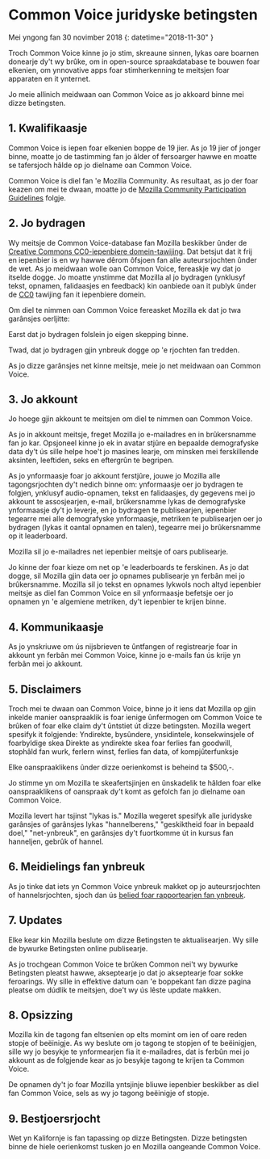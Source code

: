 # Common Voice juridyske betingsten

Mei yngong fan 30 novimber 2018 {: datetime="2018-11-30" }

Troch Common Voice kinne jo jo stim, skreaune sinnen, lykas oare boarnen donearje dy't wy brûke, om in open-source spraakdatabase te bouwen foar elkenien, om ynnovative apps foar stimherkenning te meitsjen foar apparaten en it ynternet.

Jo meie allinich meidwaan oan Common Voice as jo akkoard binne mei dizze betingsten.

## 1. Kwalifikaasje
Common Voice is iepen foar elkenien boppe de 19 jier. As jo 19 jier of jonger binne, moatte jo de tastimming fan jo âlder of fersoarger hawwe en moatte se tafersjoch hâlde op jo dielname oan Common Voice.

Common Voice is diel fan 'e Mozilla Community. As resultaat, as jo der foar keazen om mei te dwaan, moatte jo de [Mozilla Community Participation Guidelines](https://www.mozilla.org/en-US/about/governance/policies/participation/) folgje.

## 2. Jo bydragen 
Wy meitsje de Common Voice-database fan Mozilla beskikber ûnder de [Creative Commons CC0-iepenbiere domein-tawijing](https://creativecommons.org/publicdomain/zero/1.0/). Dat betsjut dat it frij en iepenbier is en wy hawwe dêrom ôfsjoen fan alle auteursrjochten ûnder de wet. As jo meidwaan wolle oan Common Voice, fereaskje wy dat jo itselde dogge. Jo moatte ynstimme dat Mozilla al jo bydragen (ynklusyf tekst, opnamen, falidaasjes en feedback) kin oanbiede oan it publyk ûnder de [CC0](https://creativecommons.org/publicdomain/zero/1.0/) tawijing fan it iepenbiere domein.

Om diel te nimmen oan Common Voice fereasket Mozilla ek dat jo twa garânsjes oerljitte:

Earst dat jo bydragen folslein jo eigen skepping binne.

Twad, dat jo bydragen gjin ynbreuk dogge op 'e rjochten fan tredden. 

As jo dizze garânsjes net kinne meitsje, meie jo net meidwaan oan Common Voice. 

## 3. Jo akkount
Jo hoege gjin akkount te meitsjen om diel te nimmen oan Common Voice. 

As jo in akkount meitsje, freget Mozilla jo e-mailadres en in brûkersnamme fan jo kar. Opsjoneel kinne jo ek in avatar stjûre en bepaalde demografyske data dy't ús sille helpe hoe't jo masines learje, om minsken mei ferskillende aksinten, leeftiden, seks en eftergrûn te begripen.

As jo ynformaasje foar jo akkount ferstjûre, jouwe jo Mozilla alle tagongsrjochten dy't nedich binne om: 
ynformaasje oer jo bydragen te folgjen, ynklusyf audio-opnamen, tekst en falidaasjes, 
dy gegevens mei jo akkount te assosjearjen, e-mail, brûkersnamme lykas de demografyske ynformaasje dy't jo leverje, en
jo bydragen te publisearjen, iepenbier tegearre mei alle demografyske ynformaasje,
metriken te publisearjen oer jo bydragen (lykas it oantal opnamen en talen), tegearre mei jo brûkersnamme op it leaderboard.

Mozilla sil jo e-mailadres net iepenbier meitsje of oars publisearje.

Jo kinne der foar kieze om net op 'e leaderboards te ferskinen. As jo dat dogge, sil Mozilla gjin data oer jo opnames publisearje yn ferbân mei jo brûkersnamme. Mozilla sil jo tekst en opnames lykwols noch altyd iepenbier meitsje as diel fan Common Voice en sil ynformaasje befetsje oer jo opnamen yn 'e algemiene metriken, dy't iepenbier te krijen binne.

## 4. Kommunikaasje
As jo ynskriuwe om ús nijsbrieven te ûntfangen of registrearje foar in akkount yn ferbân mei Common Voice, kinne jo e-mails fan ús krije yn ferbân mei jo akkount. 

## 5. Disclaimers

Troch mei te dwaan oan Common Voice, binne jo it iens dat Mozilla op gjin inkelde manier oanspraaklik is foar ienige ûnfermogen om Common Voice te brûken of foar elke claim dy't ûntstiet út dizze betingsten. Mozilla wegert spesifyk it folgjende:
Yndirekte, bysûndere, ynsidintele, konsekwinsjele of foarbyldige skea
Direkte as yndirekte skea foar ferlies fan goodwill, stophâld fan wurk, ferlern winst, ferlies fan data, of kompjûterfunksje

Elke oanspraaklikens ûnder dizze oerienkomst is beheind ta $500,-.

Jo stimme yn om Mozilla te skeafertsjinjen en ûnskadelik te hâlden foar elke oanspraaklikens of oanspraak dy't komt as gefolch fan jo dielname oan Common Voice.

Mozilla levert har tsjinst "lykas is." Mozilla wegeret spesifyk alle juridyske garânsjes of garânsjes lykas "hannelberens," "geskiktheid foar in bepaald doel," "net-ynbreuk", en garânsjes dy't fuortkomme út in kursus fan hanneljen, gebrûk of hannel. 

## 6. Meidielings fan ynbreuk
As jo tinke dat iets yn Common Voice ynbreuk makket op jo auteursrjochten of hannelsrjochten, sjoch dan ús [belied foar rapportearjen fan ynbreuk](https://www.mozilla.org/about/legal/report-infringement/).

## 7. Updates
Elke kear kin Mozilla beslute om dizze Betingsten te aktualisearjen. Wy sille de bywurke Betingsten online publisearje. 

As jo trochgean Common Voice te brûken Common nei't wy bywurke Betingsten pleatst hawwe, akseptearje jo dat jo akseptearje foar sokke feroarings. Wy sille in effektive datum oan 'e boppekant fan dizze pagina pleatse om dúdlik te meitsjen, doe't wy ús lêste update makken. 

## 8. Opsizzing
Mozilla kin de tagong fan eltsenien op elts momint om ien of oare reden stopje of beëinigje. As wy beslute om jo tagong te stopjen of te beëinigjen, sille wy jo besykje te ynformearjen fia it e-mailadres, dat is ferbûn mei jo akkount as de folgjende kear as jo besykje tagong te krijen ta Common Voice. 

De opnamen dy't jo foar Mozilla yntsjinje bliuwe iepenbier beskikber as diel fan Common Voice, sels as wy jo tagong beëinigje of stopje.

## 9. Bestjoersrjocht
Wet yn Kalifornje is fan tapassing op dizze Betingsten. Dizze betingsten binne de hiele oerienkomst tusken jo en Mozilla oangeande Common Voice.
